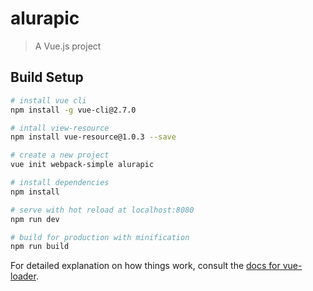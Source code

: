# alurapic

> A Vue.js project

## Build Setup

``` bash
# install vue cli
npm install -g vue-cli@2.7.0

# intall view-resource
npm install vue-resource@1.0.3 --save

# create a new project
vue init webpack-simple alurapic

# install dependencies
npm install

# serve with hot reload at localhost:8080
npm run dev

# build for production with minification
npm run build
```

For detailed explanation on how things work, consult the [docs for vue-loader](http://vuejs.github.io/vue-loader).


